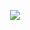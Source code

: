 <p align="center">
  <img src="https://readme-typing-svg.herokuapp.com?font=Fira+Code&weight=600&size=30&pause=1000&color=F70000&center=true&vCenter=true&width=500&lines=Hi,I'm+Hoang+Van👋;Welcome+to+my+profile!">
</p>
<!--
**Vanmai247/vanmai247** is a ✨ _special_ ✨ repository because its `README.md` (this file) appears on your GitHub profile.

Here are some ideas to get you started:

- 🔭 I’m currently working on ...
- 🌱 I’m currently learning ...
- 👯 I’m looking to collaborate on ...
- 🤔 I’m looking for help with ...
- 💬 Ask me about ...
- 📫 How to reach me: ...
- 😄 Pronouns: ...
- ⚡ Fun fact: ...
-->
